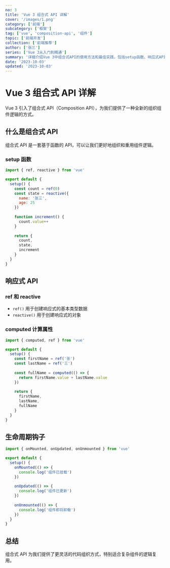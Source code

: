 ```yaml
---
no: 3
title: 'Vue 3 组合式 API 详解'
cover: '/images/1.png'
category: ['前端']
subcategory: ['框架']
tag: ['vue', 'composition-api', '组件']
topic: ['前端开发']
collection: ['前端推荐']
author: ['张三']
series: ['Vue 3从入门到精通']
summary: '详细介绍Vue 3中组合式API的使用方法和最佳实践，包括setup函数、响应式API等核心概念。'
date: '2023-10-03'
updated: '2023-10-03'
---
```


# Vue 3 组合式 API 详解

Vue 3 引入了组合式 API（Composition API），为我们提供了一种全新的组织组件逻辑的方式。

## 什么是组合式 API

组合式 API 是一套基于函数的 API，可以让我们更好地组织和重用组件逻辑。

### setup 函数

```javascript
import { ref, reactive } from 'vue'

export default {
  setup() {
    const count = ref(0)
    const state = reactive({
      name: '张三',
      age: 25
    })
    
    function increment() {
      count.value++
    }
    
    return {
      count,
      state,
      increment
    }
  }
}
```

## 响应式 API

### ref 和 reactive

- `ref()` 用于创建响应式的基本类型数据
- `reactive()` 用于创建响应式的对象

### computed 计算属性

```javascript
import { computed, ref } from 'vue'

export default {
  setup() {
    const firstName = ref('张')
    const lastName = ref('三')
    
    const fullName = computed(() => {
      return firstName.value + lastName.value
    })
    
    return {
      firstName,
      lastName,
      fullName
    }
  }
}
```

## 生命周期钩子

```javascript
import { onMounted, onUpdated, onUnmounted } from 'vue'

export default {
  setup() {
    onMounted(() => {
      console.log('组件已挂载')
    })
    
    onUpdated(() => {
      console.log('组件已更新')
    })
    
    onUnmounted(() => {
      console.log('组件即将卸载')
    })
  }
}
```

## 总结

组合式 API 为我们提供了更灵活的代码组织方式，特别适合复杂组件的逻辑复用。
